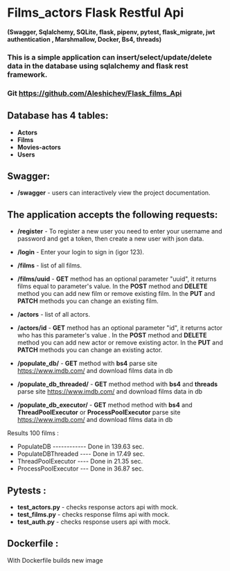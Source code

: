 # Films_actors Flask Restful Api 
**(Swagger, Sqlalchemy, SQLite, flask, pipenv, pytest, flask_migrate, jwt authentication 
, Marshmallow, Docker, Bs4, threads)**
### This is a simple application can insert/select/update/delete data in the database using sqlalchemy and flask rest framework.
### Git https://github.com/Aleshichev/Flask_films_Api

## Database has 4 tables:

- **Actors**
- **Films**
- **Movies-actors**
- **Users**

## Swagger:
- **/swagger** - users can interactively view the project documentation.

## The application accepts the following requests:

- **/register** - To register a new user you need to enter your username and password and get a token, then create a new user with json data.

- **/login** - Enter your login to sign in (igor 123).

- **/films** - list of all films.

- **/films/uuid** -  **GET** method has an optional parameter "uuid", it returns films equal to parameter's value. In the **POST** method and **DELETE** method you can add new film or remove existing film. In the **PUT** and **PATCH** methods you can change an existing film.

- **/actors** - list of all actors.

- **/actors/id** - **GET** method has an optional parameter "id", it returns actor who has this parameter's value . In the **POST** method and **DELETE** method you can add new actor or remove existing actor. In the **PUT** and **PATCH** methods you can change an existing actor.

- **/populate_db/** -  **GET** method with **bs4** parse site https://www.imdb.com/ and download films data in db

- **/populate_db_threaded/** -  **GET** method method with **bs4**  and **threads** parse site https://www.imdb.com/ and download films data in db

- **/populate_db_executor/** -  **GET** method method with **bs4** and **ThreadPoolExecutor** or **ProcessPoolExecutor** parse site https://www.imdb.com/ and download films data in db

Results 100 films :
- PopulateDB ------------ Done in 139.63 sec.
- PopulateDBThreaded ---- Done in 17.49 sec.
- ThreadPoolExecutor ---- Done in 21.35 sec.
- ProcessPoolExecutor --- Done in 36.87 sec.

## Pytests :
- **test_actors.py** - checks response actors api with mock.
- **test_films.py** - checks response films api with mock.
- **test_auth.py** - checks response users api with mock.

## Dockerfile :
With Dockerfile builds new image
